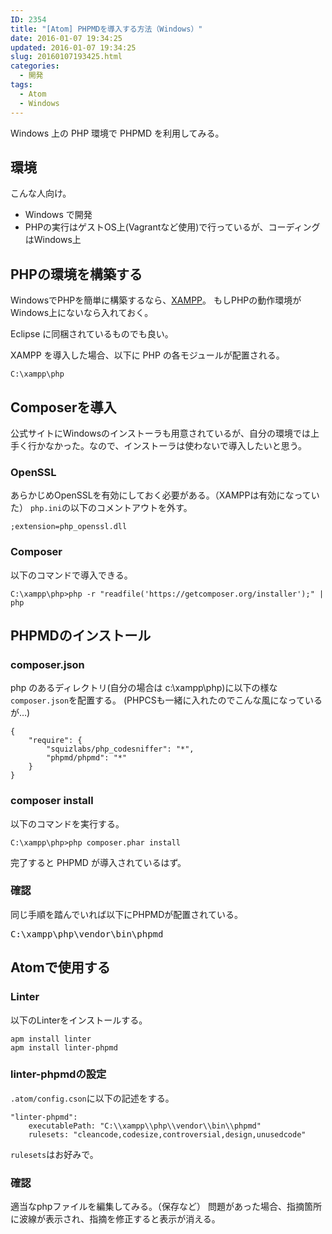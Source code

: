 ```yaml
---
ID: 2354
title: "[Atom] PHPMDを導入する方法（Windows）"
date: 2016-01-07 19:34:25
updated: 2016-01-07 19:34:25
slug: 20160107193425.html
categories:
  - 開発
tags:
  - Atom
  - Windows
---
```


Windows 上の PHP 環境で PHPMD を利用してみる。

<!--more-->

<h2>環境</h2>
こんな人向け。
<ul>
  <li>Windows で開発</li>
  <li>PHPの実行はゲストOS上(Vagrantなど使用)で行っているが、コーディングはWindows上</li>
</ul>

<h2>PHPの環境を構築する</h2>
WindowsでPHPを簡単に構築するなら、<a href="https://www.apachefriends.org/jp/index.html" target="_blank" rel="noopener noreferrer">XAMPP</a>。
もしPHPの動作環境がWindows上にないなら入れておく。

Eclipse に同梱されているものでも良い。

XAMPP を導入した場合、以下に PHP の各モジュールが配置される。

```
C:\xampp\php
```

<h2>Composerを導入</h2>
公式サイトにWindowsのインストーラも用意されているが、自分の環境では上手く行かなかった。なので、インストーラは使わないで導入したいと思う。

<h3>OpenSSL</h3>
あらかじめOpenSSLを有効にしておく必要がある。（XAMPPは有効になっていた）
<code>php.ini</code>の以下のコメントアウトを外す。

```
;extension=php_openssl.dll
```

<h3>Composer</h3>
以下のコマンドで導入できる。

<pre class="cmd"><code>C:\xampp\php>php -r "readfile('https://getcomposer.org/installer');" | php</code></pre>

<h2>PHPMDのインストール</h2>
<h3>composer.json</h3>
php のあるディレクトリ(自分の場合は c:\xampp\php)に以下の様な<code>composer.json</code>を配置する。
(PHPCSも一緒に入れたのでこんな風になっているが…)

```
{
    "require": {
        "squizlabs/php_codesniffer": "*",
        "phpmd/phpmd": "*"
    }
}
```

<h3>composer install</h3>
以下のコマンドを実行する。

```
C:\xampp\php>php composer.phar install
```

完了すると PHPMD が導入されているはず。

<h3>確認</h3>
同じ手順を踏んでいれば以下にPHPMDが配置されている。
<pre class="cmd">C:\xampp\php\vendor\bin\phpmd</pre>

<h2>Atomで使用する</h2>
<h3>Linter</h3>
以下のLinterをインストールする。

```
apm install linter
apm install linter-phpmd
```

<h3>linter-phpmdの設定</h3>
<code>.atom/config.cson</code>に以下の記述をする。

```
"linter-phpmd":
    executablePath: "C:\\xampp\\php\\vendor\\bin\\phpmd"
    rulesets: "cleancode,codesize,controversial,design,unusedcode"
```

<code>rulesets</code>はお好みで。

<h3>確認</h3>
適当なphpファイルを編集してみる。（保存など）
問題があった場合、指摘箇所に波線が表示され、指摘を修正すると表示が消える。
